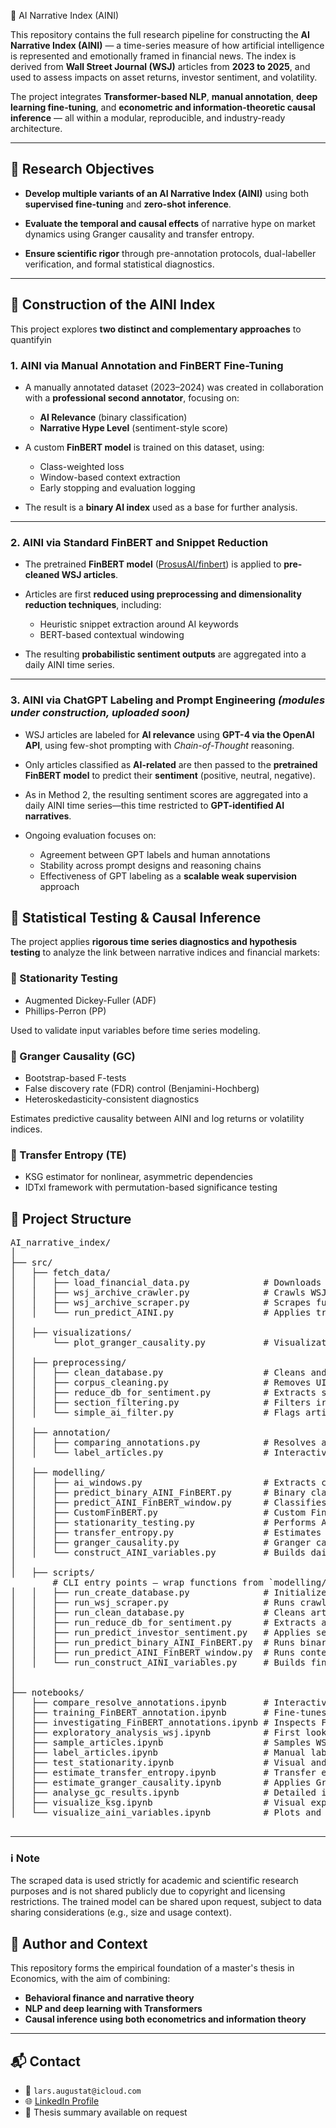  🧠 AI Narrative Index (AINI)

This repository contains the full research pipeline for constructing the **AI Narrative Index (AINI)** — a time-series measure of how artificial intelligence is represented and emotionally framed in financial news. The index is derived from **Wall Street Journal (WSJ)** articles from **2023 to 2025**, and used to assess impacts on asset returns, investor sentiment, and volatility.

The project integrates **Transformer-based NLP**, **manual annotation**, **deep learning fine-tuning**, and **econometric and information-theoretic causal inference** — all within a modular, reproducible, and industry-ready architecture.

---

## 🎯 Research Objectives

- **Develop multiple variants of an AI Narrative Index (AINI)** using both **supervised fine-tuning** and **zero-shot inference**.

- **Evaluate the temporal and causal effects** of narrative hype on market dynamics using Granger causality and transfer entropy.

- **Ensure scientific rigor** through pre-annotation protocols, dual-labeller verification, and formal statistical diagnostics.

---

## 🧩 Construction of the AINI Index

This project explores **two distinct and complementary approaches** to quantifyin

### 1. AINI via Manual Annotation and FinBERT Fine-Tuning

- A manually annotated dataset (2023–2024) was created in collaboration with a **professional second annotator**, focusing on:
  - **AI Relevance** (binary classification)  
  - **Narrative Hype Level** (sentiment-style score)

- A custom **FinBERT model** is trained on this dataset, using:
  - Class-weighted loss  
  - Window-based context extraction  
  - Early stopping and evaluation logging

- The result is a **binary AI index** used as a base for further analysis.

---

### 2. AINI via Standard FinBERT and Snippet Reduction

- The pretrained **FinBERT model** ([ProsusAI/finbert](https://huggingface.co/ProsusAI/finbert)) is applied to **pre-cleaned WSJ articles**.

- Articles are first **reduced using preprocessing and dimensionality reduction techniques**, including:
  - Heuristic snippet extraction around AI keywords  
  - BERT-based contextual windowing

- The resulting **probabilistic sentiment outputs** are aggregated into a daily AINI time series.

---

### 3. AINI via ChatGPT Labeling and Prompt Engineering *(modules under construction, uploaded soon)*

- WSJ articles are labeled for **AI relevance** using **GPT-4 via the OpenAI API**, using few-shot prompting with *Chain-of-Thought* reasoning.

- Only articles classified as **AI-related** are then passed to the **pretrained FinBERT model** to predict their **sentiment** (positive, neutral, negative).

- As in Method 2, the resulting sentiment scores are aggregated into a daily AINI time series—this time restricted to **GPT-identified AI narratives**.

- Ongoing evaluation focuses on:
  - Agreement between GPT labels and human annotations  
  - Stability across prompt designs and reasoning chains  
  - Effectiveness of GPT labeling as a **scalable weak supervision** approach

## 📐 Statistical Testing & Causal Inference

The project applies **rigorous time series diagnostics and hypothesis testing** to analyze the link between narrative indices and financial markets:

### 🔬 Stationarity Testing

- Augmented Dickey-Fuller (ADF)
- Phillips-Perron (PP)

Used to validate input variables before time series modeling.

### 🔁 Granger Causality (GC)

- Bootstrap-based F-tests
- False discovery rate (FDR) control (Benjamini-Hochberg)
- Heteroskedasticity-consistent diagnostics

Estimates predictive causality between AINI and log returns or volatility indices.

### 🔄 Transfer Entropy (TE)

- KSG estimator for nonlinear, asymmetric dependencies
- IDTxl framework with permutation-based significance testing

## 📁 Project Structure

<pre>
AI_narrative_index/
│
├── src/
│   ├── fetch_data/
│   │   ├── load_financial_data.py              # Downloads and prepares financial market data
│   │   ├── wsj_archive_crawler.py              # Crawls WSJ archive pages to collect article URLs
│   │   ├── wsj_archive_scraper.py              # Scrapes full article content from collected WSJ URLs
│   │   └── run_predict_AINI.py                 # Applies trained AINI model to WSJ text for predictions
│     
│   ├── visualizations/
│       └── plot_granger_causality.py           # Visualization of Granger causality outputs
│  
│   ├── preprocessing/
│   │   ├── clean_database.py                   # Cleans and filters articles by section, length, and duplicates
│   │   ├── corpus_cleaning.py                  # Removes UI/meta elements from WSJ article text
│   │   ├── reduce_db_for_sentiment.py          # Extracts subset of articles for sentiment prediction
│   │   ├── section_filtering.py                # Filters irrelevant WSJ sections from database
│   │   └── simple_ai_filter.py                 # Flags articles that mention AI-related terms
│   
│   ├── annotation/
│   │   ├── comparing_annotations.py            # Resolves annotation disagreements between author and second coder
│   │   └── label_articles.py                   # Interactive annotation tool for AI relevance and hype
│
│   ├── modelling/
│   │   ├── ai_windows.py                       # Extracts context-aware text snippets based on AI keywords
│   │   ├── predict_binary_AINI_FinBERT.py      # Binary classification (AI-related or not) using custom FinBERT
│   │   ├── predict_AINI_FinBERT_window.py      # Classifies AI relevance with windowed context
│   │   ├── CustomFinBERT.py                    # Custom FinBERT model with dropout and class weights
│   │   ├── stationarity_testing.py             # Performs ADF and PP tests for time series stationarity
│   │   ├── transfer_entropy.py                 # Estimates Transfer Entropy between AINI and financial variables
│   │   ├── granger_causality.py                # Granger causality with heteroskedasticity-aware bootstrapping
│   │   └── construct_AINI_variables.py         # Builds daily AINI index with normalization, EMA, growth etc.
│
│   ├── scripts/
        # CLI entry points — wrap functions from `modelling/`, `preprocessing/`, and `fetch_data/`
│   │   ├── run_create_database.py              # Initializes article database schema and structure
│   │   ├── run_wsj_scraper.py                  # Runs crawler and scraper for WSJ articles
│   │   ├── run_clean_database.py               # Cleans article databases by year
│   │   ├── run_reduce_db_for_sentiment.py      # Extracts articles suitable for sentiment analysis
│   │   ├── run_predict_investor_sentiment.py   # Applies sentiment prediction using standard FinBERT
│   │   ├── run_predict_binary_AINI_FinBERT.py  # Runs binary classification pipeline on WSJ articles
│   │   ├── run_predict_AINI_FinBERT_window.py  # Runs context-aware classification on snippets
│   │   └── run_construct_AINI_variables.py     # Builds final AINI index file for modeling
│   
│
├── notebooks/
│   ├── compare_resolve_annotations.ipynb       # Interactive resolution of annotation disagreements
│   ├── training_FinBERT_annotation.ipynb       # Fine-tunes FinBERT on binary AI-relatedness annotations
│   ├── investigating_FinBERT_annotations.ipynb # Inspects FinBERT predictions across multiple configurations
│   ├── exploratory_analysis_wsj.ipynb          # First look into WSJ article dataset and structure
│   ├── sample_articles.ipynb                   # Samples WSJ articles for manual annotation
│   ├── label_articles.ipynb                    # Manual labeling of AI and hype annotations
│   ├── test_stationarity.ipynb                 # Visual and statistical tests of time series stationarity
│   ├── estimate_transfer_entropy.ipynb         # Transfer entropy analysis for causal relationships
│   ├── estimate_granger_causality.ipynb        # Applies Granger causality to AINI and financial data
│   ├── analyse_gc_results.ipynb                # Detailed inspection and plotting of GC outcomes
│   ├── visualize_ksg.ipynb                     # Visual explanation of the Kraskov estimator (TE)
│   └── visualize_aini_variables.ipynb          # Plots and explores AINI index dynamics``` 

</pre>
---

### ℹ️ Note

The scraped data is used strictly for academic and scientific research purposes and is not shared publicly due to copyright and licensing restrictions.
The trained model can be shared upon request, subject to data sharing considerations (e.g., size and usage context).

## 💼 Author and Context

This repository forms the empirical foundation of a master's thesis in Economics, with the aim of combining:

- **Behavioral finance and narrative theory**
- **NLP and deep learning with Transformers**
- **Causal inference using both econometrics and information theory**

---

## 📬 Contact

- 📧 `lars.augustat@icloud.com`
- 🌐 [LinkedIn Profile](https://www.linkedin.com/in/lars-augustat/)
- 📄 Thesis summary available on request
